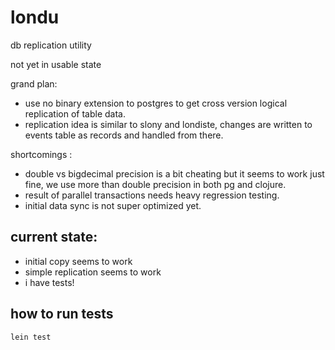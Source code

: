 # londu
db replication utility

not yet in usable state


grand plan:
* use no binary extension to postgres to get cross version logical replication of table data.
* replication idea is similar to slony and londiste, changes are written to events table as records and handled from there.

shortcomings :  
- double vs bigdecimal precision is a bit cheating but it seems to work just fine, we use more than double precision in both pg and clojure.
- result of parallel transactions needs heavy regression testing.
- initial data sync is not super optimized yet.

## current state:
- initial copy seems to work
- simple replication seems to work
- i have tests!

## how to run tests
`lein test`